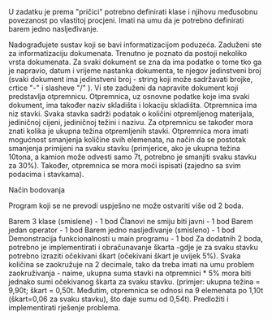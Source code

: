 U zadatku je prema "pričici" potrebno definirati klase i njihovu međusobnu povezanost po vlastitoj procjeni. Imati na umu da je potrebno definirati barem jedno nasljeđivanje.

Nadograđujete sustav koji se bavi informatizacijom poduzeća. Zaduženi ste za informatizaciju dokumenata. Trenutno je poznato da postoji nekoliko vrsta dokumenata. Za svaki dokument se zna da ima podatke o tome tko ga je napravio, datum i vrijeme nastanka dokumenta, te njegov jedinstveni broj (svaki dokument ima jedinstveni broj - string koji može sadržavati brojke, crtice "-" i slasheve "/" ). Vi ste zaduženi da napravite dokument koji predstavlja otpremnicu. Otpremnica, uz osnovne podatke koje ima svaki dokument, ima također naziv skladišta i lokaciju skladišta. Otpremnica ima niz stavki. Svaka stavka sadrži podatak o količini otpremljenog materijala, jediničnoj cijeni, jediničnoj težini i nazivu. Za otpremnicu se također mora znati kolika je ukupna težina otpremljenih stavki. Otpremnica mora imati mogućnost smanjenja količine svih elemenata, na način da se postotak smanjenja primijeni na svaku stavku (primjerice, ako je ukupna težina 10tona, a kamion može odvesti samo 7t, potrebno je smanjiti svaku stavku za 30%). Također, otpremnica se mora moći ispisati (zajedno sa svim podacima i stavkama).

Način bodovanja

Program koji se ne prevodi uspješno ne može ostvariti više od 2 boda.

Barem 3 klase (smislene) - 1 bod
Članovi ne smiju biti javni - 1 bod
Barem jedan operator - 1 bod
Barem jedno nasljeđivanje (smisleno) - 1 bod
Demonstracija funkcionalnosti u main programu - 1 bod
Za dodatnih 2 boda, potrebno je implementirati i obračunavanje škarta -gdje je za svaku stavku potrebno izraziti očekivani škart (očekivani škart je uvijek 5%). Svaka količina se zaokružuje na 2 decimale, tako da treba imati na umu problem zaokruživanja - naime, ukupna suma stavki na otpremnici * 5% mora biti jednako sumi očekivanog škarta za svaku stavku. (primjer: ukupna težina = 9,90t; škart = 0,50t. Međutim, otpremnica se odnosi na 9 elemenata po 1,10t (škart=0,06 za svaku stavku), što daje sumu od 0,54t). Predložiti i implementirati rješenje problema.
